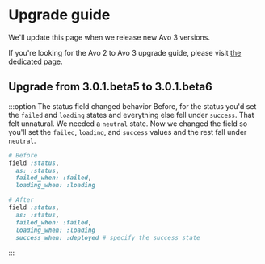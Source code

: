 # Upgrade guide

We'll update this page when we release new Avo 3 versions.

If you're looking for the Avo 2 to Avo 3 upgrade guide, please visit [the dedicated page](./avo-2-avo-3-upgrade).

## Upgrade from 3.0.1.beta5 to 3.0.1.beta6

:::option The status field changed behavior
Before, for the status you'd set the `failed` and `loading` states and everything else fell under `success`. That felt unnatural. We needed a `neutral` state.
Now we changed the field so you'll set the `failed`, `loading`, and `success` values and the rest fall under `neutral`.

```ruby
# Before
field :status,
  as: :status,
  failed_when: :failed,
  loading_when: :loading

# After
field :status,
  as: :status,
  failed_when: :failed,
  loading_when: :loading
  success_when: :deployed # specify the success state
```
:::
